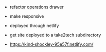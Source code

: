 - refactor operations drawer

- make responsive
- deployed through netlify
- get site deployed to a take2tech subdirectory
- https://kind-shockley-95e57f.netlify.com/